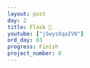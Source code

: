```yaml
---
layout: post
day: 2
title: Flask 🍼
youtube: ["j5wysXqaIV8"]
ord_day: 03
progress: Finish
project_number: 0
---
```

